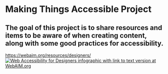 <h1>Making Things Accessible Project</h1>

<h2>The goal of this project is to share resources and items to be aware of when creating content, along with some good practices for accessibility.</h2>



https://webaim.org/resources/designers/ 
<a href="http://webaim.org/resources/designers/"><img src="http://webaim.org/resources/designers/media/designers.svg" alt="Web Accessibility for Designers infographic with link to text version at WebAIM.org"></a>
